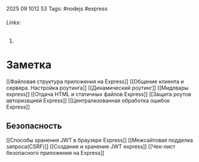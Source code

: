2025 09 1012 53
Tags: #nodejs #express
###### Links: 
1) 
# Заметка
[[Файловая структура приложения на Express]]
[[Общение клиента и сервера. Настройка роутинга]]
[[Динамический роутинг]]
[[Мидлвары express]]
[[Отдача HTML и статичных файлов Express]]
[[Защита роутов авторизацией Express]]
[[Централизованная обработка ошибок Express]]

## Безопасность
[[Способы хранения JWT в браузере Express]]
[[Межсайтовая подделка запроса(CSRF)]]
[[Создание и хранение JWT express]]
[[Чек-лист безопасного приложения на Express]]
